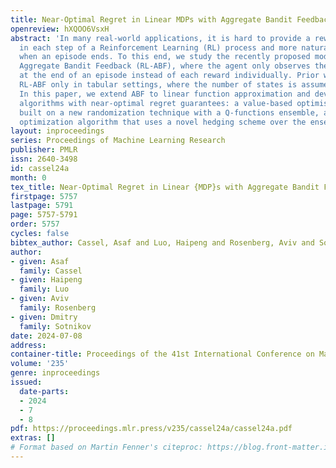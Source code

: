 ```yaml
---
title: Near-Optimal Regret in Linear MDPs with Aggregate Bandit Feedback
openreview: hXQOO6VsxH
abstract: 'In many real-world applications, it is hard to provide a reward signal
  in each step of a Reinforcement Learning (RL) process and more natural to give feedback
  when an episode ends. To this end, we study the recently proposed model of RL with
  Aggregate Bandit Feedback (RL-ABF), where the agent only observes the sum of rewards
  at the end of an episode instead of each reward individually. Prior work studied
  RL-ABF only in tabular settings, where the number of states is assumed to be small.
  In this paper, we extend ABF to linear function approximation and develop two efficient
  algorithms with near-optimal regret guarantees: a value-based optimistic algorithm
  built on a new randomization technique with a Q-functions ensemble, and a policy
  optimization algorithm that uses a novel hedging scheme over the ensemble.'
layout: inproceedings
series: Proceedings of Machine Learning Research
publisher: PMLR
issn: 2640-3498
id: cassel24a
month: 0
tex_title: Near-Optimal Regret in Linear {MDP}s with Aggregate Bandit Feedback
firstpage: 5757
lastpage: 5791
page: 5757-5791
order: 5757
cycles: false
bibtex_author: Cassel, Asaf and Luo, Haipeng and Rosenberg, Aviv and Sotnikov, Dmitry
author:
- given: Asaf
  family: Cassel
- given: Haipeng
  family: Luo
- given: Aviv
  family: Rosenberg
- given: Dmitry
  family: Sotnikov
date: 2024-07-08
address:
container-title: Proceedings of the 41st International Conference on Machine Learning
volume: '235'
genre: inproceedings
issued:
  date-parts:
  - 2024
  - 7
  - 8
pdf: https://proceedings.mlr.press/v235/cassel24a/cassel24a.pdf
extras: []
# Format based on Martin Fenner's citeproc: https://blog.front-matter.io/posts/citeproc-yaml-for-bibliographies/
---
```

